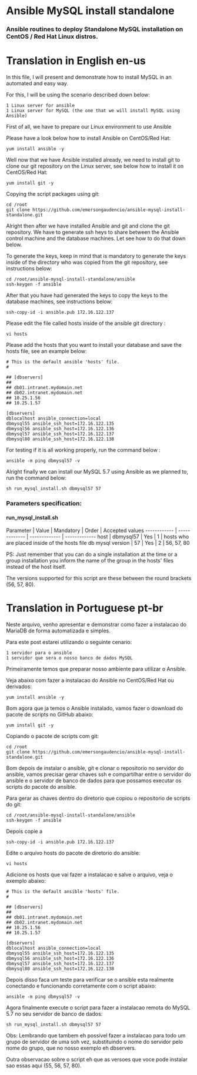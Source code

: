 # Ansible MySQL install standalone
### Ansible routines to deploy Standalone MySQL installation on CentOS / Red Hat Linux distros.

# Translation in English en-us

 In this file, I will present and demonstrate how to install MySQL in an automated and easy way.

 For this, I will be using the scenario described down below:
 ```
 1 Linux server for ansible
 1 Linux server for MySQL (the one that we will install MySQL using Ansible)
 ```

 First of all, we have to prepare our Linux environment to use Ansible

 Please have a look below how to install Ansible on CentOS/Red Hat:
 ```
 yum install ansible -y
 ```
 Well now that we have Ansible installed already, we need to install git to clone our git repository on the Linux server, see below how to install it on CentOS/Red Hat:
 ```
 yum install git -y
 ```

 Copying the script packages using git:
 ```
 cd /root
 git clone https://github.com/emersongaudencio/ansible-mysql-install-standalone.git
 ```
 Alright then after we have installed Ansible and git and clone the git repository. We have to generate ssh heys to share between the Ansible control machine and the database machines. Let see how to do that down below.

 To generate the keys, keep in mind that is mandatory to generate the keys inside of the directory who was copied from the git repository, see instructions below:
 ```
 cd /root/ansible-mysql-install-standalone/ansible
 ssh-keygen -f ansible
 ```
 After that you have had generated the keys to copy the keys to the database machines, see instructions below:
 ```
 ssh-copy-id -i ansible.pub 172.16.122.137
 ```

 Please edit the file called hosts inside of the ansible git directory :
 ```
 vi hosts
 ```
 Please add the hosts that you want to install your database and save the hosts file, see an example below:

 ```
 # This is the default ansible 'hosts' file.
 #

 ## [dbservers]
 ##
 ## db01.intranet.mydomain.net
 ## db02.intranet.mydomain.net
 ## 10.25.1.56
 ## 10.25.1.57

 [dbservers]
 dblocalhost ansible_connection=local
 dbmysql55 ansible_ssh_host=172.16.122.135
 dbmysql56 ansible_ssh_host=172.16.122.136
 dbmysql57 ansible_ssh_host=172.16.122.137
 dbmysql80 ansible_ssh_host=172.16.122.138
 ```

 For testing if it is all working properly, run the command below :
 ```
 ansible -m ping dbmysql57 -v
 ```

 Alright finally we can install our MySQL 5.7 using Ansible as we planned to, run the command below:
 ```
 sh run_mysql_install.sh dbmysql57 57
 ```
 ### Parameters specification:
 #### run_mysql_install.sh
 Parameter  | Value           | Mandatory | Order | Accepted values
 ------------ | ------------- | ------------- | -------------
 host | dbmysql57 | Yes | 1 | hosts who are placed inside of the hosts file
 db mysql version | 57 | Yes | 2 | 56, 57, 80


 PS: Just remember that you can do a single installation at the time or a group installation you inform the name of the group in the hosts' files instead of the host itself.

 The versions supported for this script are these between the round brackets (56, 57, 80).

# Translation in Portuguese pt-br

Neste arquivo, venho apresentar e demonstrar como fazer a instalacao do MariaDB de forma automatizada e simples.

Para este post estarei utilizando o seguinte cenario:
```
1 servidor para o ansible
1 servidor que sera o nosso banco de dados MySQL
```

Primeiramente temos que preparar nosso ambiente para utilizar o Ansible.

Veja abaixo com fazer a instalacao do Ansible no CentOS/Red Hat ou derivados:
```
yum install ansible -y
```

Bom agora que ja temos o Ansible instalado, vamos fazer o download do pacote de scripts no GitHub abaixo:
```
yum install git -y
```

Copiando o pacote de scripts com git:
```
cd /root
git clone https://github.com/emersongaudencio/ansible-mysql-install-standalone.git
```

Bom depois de instalar o ansible, git e clonar o repositorio no servidor do ansible, vamos precisar gerar chaves ssh e compartilhar entre o servidor do ansible e o servidor de banco de dados para que possamos executar os scripts do pacote do ansible.

Para gerar as chaves dentro do diretorio que copiou o repositorio de scripts do git:
```
cd /root/ansible-mysql-install-standalone/ansible
ssh-keygen -f ansible
```
Depois copie a
```
ssh-copy-id -i ansible.pub 172.16.122.137
```

Edite o arquivo hosts do pacote de diretorio do ansible:
```
vi hosts
```
Adicione os hosts que vai fazer a instalacao e salve o arquivo, veja o exemplo abaixo:

```
# This is the default ansible 'hosts' file.
#

## [dbservers]
##
## db01.intranet.mydomain.net
## db02.intranet.mydomain.net
## 10.25.1.56
## 10.25.1.57

[dbservers]
dblocalhost ansible_connection=local
dbmysql55 ansible_ssh_host=172.16.122.135
dbmysql56 ansible_ssh_host=172.16.122.136
dbmysql57 ansible_ssh_host=172.16.122.137
dbmysql80 ansible_ssh_host=172.16.122.138
```

Depois disso faca um teste para verificar se o ansible esta realmente conectando e funcionando corretamente com o script abaixo:
```
ansible -m ping dbmysql57 -v
```

Agora finalmente execute o script para fazer a instalacao remota do MySQL 5.7 no seu servidor de banco de dados:
```
sh run_mysql_install.sh dbmysql57 57
```

Obs: Lembrando que tambem eh possivel fazer a instalacao para todo um grupo de servidor de uma soh vez, substituindo o nome do servidor pelo nome do grupo, que no nosso exemplo eh dbservers.

Outra observacao sobre o script eh que as versoes que voce pode instalar sao essas aqui (55, 56, 57, 80).

